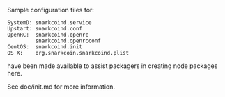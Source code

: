Sample configuration files for:
```
SystemD: snarkcoind.service
Upstart: snarkcoind.conf
OpenRC:  snarkcoind.openrc
         snarkcoind.openrcconf
CentOS:  snarkcoind.init
OS X:    org.snarkcoin.snarkcoind.plist
```
have been made available to assist packagers in creating node packages here.

See doc/init.md for more information.
